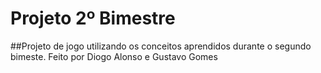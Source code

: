 # Projeto 2º Bimestre
 ##Projeto de jogo utilizando os conceitos aprendidos durante o segundo bimeste.
 Feito por Diogo Alonso e Gustavo Gomes
